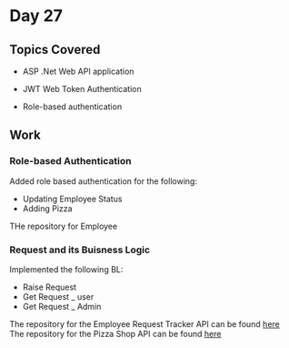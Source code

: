 # Day 27

## Topics Covered

- ASP .Net Web API application

- JWT Web Token Authentication

- Role-based authentication

## Work

### Role-based Authentication

Added role based authentication for the following:

- Updating Employee Status
- Adding Pizza 

THe repository for Employee

### Request and its Buisness Logic

Implemented the following BL:
- Raise Request
- Get Request _ user
- Get Request _ Admin

The repository for the Employee Request Tracker API can be found [here](https://github.com/ash0306/Genspark-Training/tree/master/Day%2024/EmployeeRequestTrackerSolution)
The repository for the Pizza Shop API can be found [here](https://github.com/ash0306/Genspark-Training/tree/master/Day%2025/PizzaShopApplicationSolution)